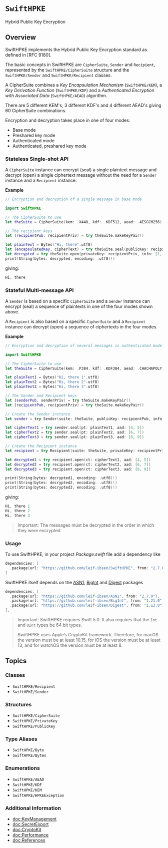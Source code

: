# ``SwiftHPKE``

Hybrid Public Key Encryption

## Overview

SwiftHPKE implements the Hybrid Public Key Encryption standard as defined in [RFC 9180].

The basic concepts in SwiftHPKE are `CipherSuite`, `Sender` and `Recipient`, represented by the ``SwiftHPKE/CipherSuite`` structure and the ``SwiftHPKE/Sender`` and ``SwiftHPKE/Recipient`` classes.

A CipherSuite combines a *Key Encapsulation Mechanism* (``SwiftHPKE/KEM``), a *Key Derivation Function* (``SwiftHPKE/KDF``)
and a *Authenticated Encryption with Associated Data* (``SwiftHPKE/AEAD``) algorithm.

There are 5 different KEM's, 3 different KDF's and 4 different AEAD's giving 60 CipherSuite combinations.

Encryption and decryption takes place in one of four modes:

* Base mode
* Preshared key mode
* Authenticated mode
* Authenticated, preshared key mode

### Stateless Single-shot API

A `CipherSuite` instance can encrypt (seal) a single plaintext message and decrypt (open) a single
ciphertext message without the need for a `Sender` instance and a `Recipient` instance.

**Example**

```swift
// Encryption and decryption of a single message in base mode

import SwiftHPKE

// The CipherSuite to use
let theSuite = CipherSuite(kem: .X448, kdf: .KDF512, aead: .AESGCM256)

// The recipient keys
let (recipientPub, recipientPriv) = try theSuite.makeKeyPair()

let plainText = Bytes("Hi, there".utf8)
let (encapsulatedKey, cipherText) = try theSuite.seal(publicKey: recipientPub, info: [1, 2, 3], pt: plainText, aad: [4, 5, 6])
let decrypted = try theSuite.open(privateKey: recipientPriv, info: [1, 2, 3], ct: cipherText, aad: [4, 5, 6], encap: encapsulatedKey)
print(String(bytes: decrypted, encoding: .utf8)!)
```
giving:
```swift
Hi, there
```

### Stateful Multi-message API

A `Sender` is based on a specific `CipherSuite` and a `Sender` instance can encrypt (seal)
a sequence of plaintexts in one of the four modes shown above.

A `Recipient` is also based on a specific `CipherSuite` and a `Recipient` instance can decrypt (open)
a sequence of ciphertexts in the four modes.

**Example**

```swift
// Encryption and decryption of several messages in authenticated mode

import SwiftHPKE

// The CipherSuite to use
let theSuite = CipherSuite(kem: .P384, kdf: .KDF384, aead: .CHACHAPOLY)

let plainText1 = Bytes("Hi, there 1".utf8)
let plainText2 = Bytes("Hi, there 2".utf8)
let plainText3 = Bytes("Hi, there 3".utf8)

// The Sender and Recipient keys
let (senderPub, senderPriv) = try theSuite.makeKeyPair()
let (recipientPub, recipientPriv) = try theSuite.makeKeyPair()

// Create the Sender instance
let sender = try Sender(suite: theSuite, publicKey: recipientPub, info: [1, 2, 3], authentication: senderPriv)

let cipherText1 = try sender.seal(pt: plainText1, aad: [4, 5])
let cipherText2 = try sender.seal(pt: plainText2, aad: [6, 7])
let cipherText3 = try sender.seal(pt: plainText3, aad: [8, 9])

// Create the Recipient instance
let recipient = try Recipient(suite: theSuite, privateKey: recipientPriv, info: [1, 2, 3], authentication: senderPub, encap: sender.encapsulatedKey)

let decrypted1 = try recipient.open(ct: cipherText1, aad: [4, 5])
let decrypted2 = try recipient.open(ct: cipherText2, aad: [6, 7])
let decrypted3 = try recipient.open(ct: cipherText3, aad: [8, 9])

print(String(bytes: decrypted1, encoding: .utf8)!)
print(String(bytes: decrypted2, encoding: .utf8)!)
print(String(bytes: decrypted3, encoding: .utf8)!)
```
giving:
```swift
Hi, there 1
Hi, there 2
Hi, there 3
```

> Important:
The messages must be decrypted in the order in which they were encrypted.

### Usage

To use SwiftHPKE, in your project *Package.swift* file add a dependency like

```swift
dependencies: [
  .package(url: "https://github.com/leif-ibsen/SwiftHPKE", from: "2.7.0"),
]
```

SwiftHPKE itself depends on the [ASN1](https://leif-ibsen.github.io/ASN1/documentation/asn1), [BigInt](https://leif-ibsen.github.io/BigInt/documentation/bigint) and [Digest](https://leif-ibsen.github.io/Digest/documentation/digest) packages

```swift
dependencies: [
  .package(url: "https://github.com/leif-ibsen/ASN1", from: "2.7.0"),
  .package(url: "https://github.com/leif-ibsen/BigInt", from: "1.21.0"),
  .package(url: "https://github.com/leif-ibsen/Digest", from: "1.13.0"),
],
```

> Important:
SwiftHPKE requires Swift 5.0. It also requires that the `Int` and `UInt` types be 64 bit types.
>
> SwiftHPKE uses Apple’s CryptoKit framework. Therefore, for macOS the version must be at least 10.15,
for iOS the version must be at least 13, and for watchOS the version must be at least 8.

## Topics

### Classes

- ``SwiftHPKE/Recipient``
- ``SwiftHPKE/Sender``

### Structures

- ``SwiftHPKE/CipherSuite``
- ``SwiftHPKE/PrivateKey``
- ``SwiftHPKE/PublicKey``

### Type Aliases

- ``SwiftHPKE/Byte``
- ``SwiftHPKE/Bytes``

### Enumerations

- ``SwiftHPKE/AEAD``
- ``SwiftHPKE/KDF``
- ``SwiftHPKE/KEM``
- ``SwiftHPKE/HPKEException``

### Additional Information

- <doc:KeyManagement>
- <doc:SecretExport>
- <doc:CryptoKit>
- <doc:Performance>
- <doc:References>

